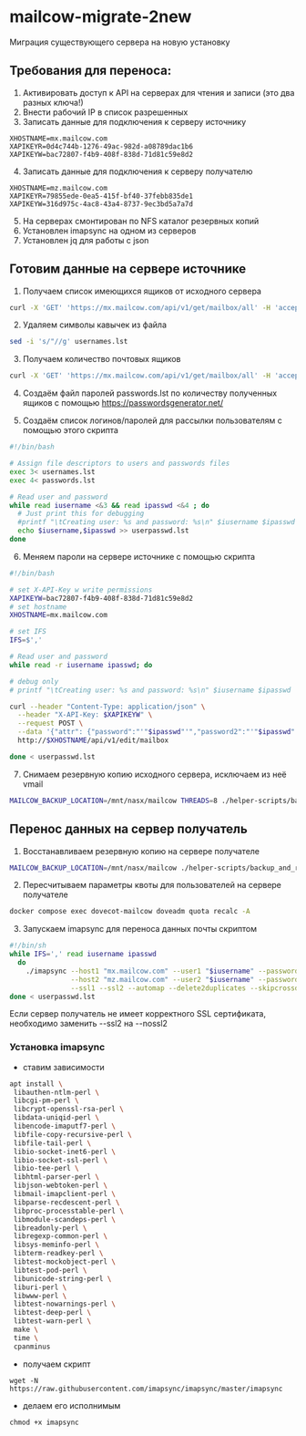 # mailcow-migrate-2new
Миграция существующего сервера на новую установку

## Требования для переноса:
  1. Активировать доступ к API на серверах для чтения и записи (это два разных ключа!)
  2. Внести рабочий IP в список разрешенных
  3. Записать данные для подключения к серверу источнику
```
XHOSTNAME=mx.mailcow.com
XAPIKEYR=0d4c744b-1276-49ac-982d-a08789dac1b6
XAPIKEYW=bac72807-f4b9-408f-838d-71d81c59e8d2
```
  4. Записать данные для подключения к серверу получателю
```
XHOSTNAME=mz.mailcow.com
XAPIKEYR=79855ede-0ea5-415f-bf40-37febb835de1
XAPIKEYW=316d975c-4ac8-43a4-8737-9ec3bd5a7a7d
```
  5. На серверах смонтирован по NFS каталог резервных копий
  6. Установлен imapsync на одном из серверов
  7. Установлен jq для работы с json

## Готовим данные на сервере источнике

1. Получаем список имеющихся ящиков от исходного сервера
```bash
curl -X 'GET' 'https://mx.mailcow.com/api/v1/get/mailbox/all' -H 'accept: application/json' -H 'X-API-Key: 0d4c744b-1276-49ac-982d-a08789dac1b6' | jq '.[] | .username' > usernames.lst
```

2. Удаляем символы кавычек из файла
```bash
sed -i 's/"//g' usernames.lst
```

3. Получаем количество почтовых ящиков
```bash
curl -X 'GET' 'https://mx.mailcow.com/api/v1/get/mailbox/all' -H 'accept: application/json' -H 'X-API-Key: 0d4c744b-1276-49ac-982d-a08789dac1b6' | jq '.[] | .username' | wc -l
```

4. Создаём файл паролей passwords.lst по количеству полученных ящиков с помощью https://passwordsgenerator.net/

5. Создаём список логинов/паролей для рассылки пользователям с помощью этого скрипта
```bash
#!/bin/bash

# Assign file descriptors to users and passwords files
exec 3< usernames.lst
exec 4< passwords.lst

# Read user and password
while read iusername <&3 && read ipasswd <&4 ; do
  # Just print this for debugging
  #printf "\tCreating user: %s and password: %s\n" $iusername $ipasswd
  echo $iusername,$ipasswd >> userpasswd.lst
done
```

6. Меняем пароли на сервере источнике с помощью скрипта
```bash
#!/bin/bash

# set X-API-Key w write permissions
XAPIKEYW=bac72807-f4b9-408f-838d-71d81c59e8d2
# set hostname
XHOSTNAME=mx.mailcow.com

# set IFS
IFS=$','

# Read user and password
while read -r iusername ipasswd; do

# debug only
# printf "\tCreating user: %s and password: %s\n" $iusername $ipasswd

curl --header "Content-Type: application/json" \
  --header "X-API-Key: $XAPIKEYW" \
  --request POST \
  --data '{"attr": {"password":"'"$ipasswd"'","password2":"'"$ipasswd"'"}, "items": "'"$iusername"'"}' \
  http://$XHOSTNAME/api/v1/edit/mailbox

done < userpasswd.lst
```

7. Снимаем резервную копию исходного сервера, исключаем из неё vmail
```bash
MAILCOW_BACKUP_LOCATION=/mnt/nasx/mailcow THREADS=8 ./helper-scripts/backup_and_restore.sh backup crypt redis rspamd postfix mysql
```

## Перенос данных на сервер получатель

1. Восстанавливаем резервную копию на сервере получателе
```bash
MAILCOW_BACKUP_LOCATION=/mnt/nasx/mailcow ./helper-scripts/backup_and_restore.sh restore
```

2. Пересчитываем параметры квоты для пользователей на сервере получателе
```bash
docker compose exec dovecot-mailcow doveadm quota recalc -A
```

3. Запускаем imapsync для переноса данных почты скриптом
```bash
#!/bin/sh
while IFS=',' read iusername ipasswd 
  do 
    ./imapsync --host1 "mx.mailcow.com" --user1 "$iusername" --password1 "$ipasswd" \
               --host2 "mz.mailcow.com" --user2 "$iusername" --password2 "$ipasswd" \
               --ssl1 --ssl2 --automap --delete2duplicates --skipcrossduplicates
done < userpasswd.lst
```
Если сервер получатель не имеет корректного SSL сертификата, необходимо заменить --ssl2 на --nossl2

### Установка imapsync

* ставим зависимости
```bash
apt install \
 libauthen-ntlm-perl \
 libcgi-pm-perl \
 libcrypt-openssl-rsa-perl \
 libdata-uniqid-perl \
 libencode-imaputf7-perl \
 libfile-copy-recursive-perl \
 libfile-tail-perl \
 libio-socket-inet6-perl \
 libio-socket-ssl-perl \
 libio-tee-perl \
 libhtml-parser-perl \
 libjson-webtoken-perl \
 libmail-imapclient-perl \
 libparse-recdescent-perl \
 libproc-processtable-perl \
 libmodule-scandeps-perl \
 libreadonly-perl \
 libregexp-common-perl \
 libsys-meminfo-perl \
 libterm-readkey-perl \
 libtest-mockobject-perl \
 libtest-pod-perl \
 libunicode-string-perl \
 liburi-perl \
 libwww-perl \
 libtest-nowarnings-perl \
 libtest-deep-perl \
 libtest-warn-perl \
 make \
 time \
 cpanminus
```

* получаем скрипт
```
wget -N https://raw.githubusercontent.com/imapsync/imapsync/master/imapsync
```

* делаем его исполнимым
```
chmod +x imapsync
```
